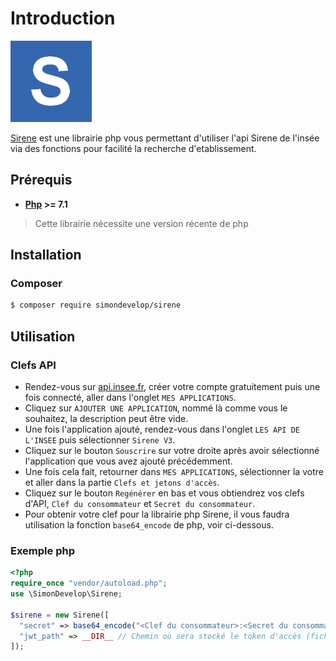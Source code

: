 # Introduction

![](https://raw.githubusercontent.com/SimonDevelop/docs-sirene/master/docs/.vuepress/public/assets/img/logo.png)

[Sirene](https://github.com/SimonDevelop/sirene) est une librairie php vous permettant d'utiliser l'api Sirene de l'insée via des fonctions pour facilité la recherche d'etablissement.

## Prérequis

- **[Php](https://secure.php.net/) >= 7.1**
> Cette librairie nécessite une version récente de php


## Installation

### Composer
``` bash
$ composer require simondevelop/sirene
```

## Utilisation

### Clefs API
- Rendez-vous sur [api.insee.fr](https://api.insee.fr/catalogue/), créer votre compte gratuitement puis une fois connecté, aller dans l'onglet `MES APPLICATIONS`.
- Cliquez sur `AJOUTER UNE APPLICATION`, nommé là comme vous le souhaitez, la description peut être vide.
- Une fois l'application ajouté, rendez-vous dans l'onglet `LES API DE L'INSEE` puis sélectionner `Sirene V3`.
- Cliquez sur le bouton `Souscrire` sur votre droite après avoir sélectionné l'application que vous avez ajouté précédemment.
- Une fois cela fait, retourner dans `MES APPLICATIONS`, sélectionner la votre et aller dans la partie `Clefs et jetons d'accès`.
- Cliquez sur le bouton `Regénérer` en bas et vous obtiendrez vos clefs d'API, `Clef du consommateur` et `Secret du consommateur`.
- Pour obtenir votre clef pour la librairie php Sirene, il vous faudra utilisation la fonction `base64_encode` de php, voir ci-dessous.

### Exemple php
``` php
<?php
require_once "vendor/autoload.php";
use \SimonDevelop\Sirene;

$sirene = new Sirene([
  "secret" => base64_encode("<Clef du consommateur>:<Secret du consommateur>"),
  "jwt_path" => __DIR__ // Chemin où sera stocké le token d'accès (fichier json)
]);
```
